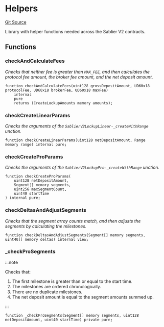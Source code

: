 # Helpers
[Git Source](https://github.com/sablierhq/v2-core/blob/cc0ad3978d3901ec331d3c24fbc36ee2b5a297c0/src/libraries/Helpers.sol)

Library with helper functions needed across the Sablier V2 contracts.


## Functions
### checkAndCalculateFees

*Checks that neither fee is greater than `MAX_FEE`, and then calculates the protocol fee amount, the
broker fee amount, and the net deposit amount.*


```solidity
function checkAndCalculateFees(uint128 grossDepositAmount, UD60x18 protocolFee, UD60x18 brokerFee, UD60x18 maxFee)
    internal
    pure
    returns (CreateLockupAmounts memory amounts);
```

### checkCreateLinearParams

*Checks the arguments of the `SablierV2LockupLinear-_createWithRange` unction.*


```solidity
function checkCreateLinearParams(uint128 netDepositAmount, Range memory range) internal pure;
```

### checkCreateProParams

*Checks the arguments of the `SablierV2LockupPro-_createWithRange` unction.*


```solidity
function checkCreateProParams(
    uint128 netDepositAmount,
    Segment[] memory segments,
    uint256 maxSegmentCount,
    uint40 startTime
) internal pure;
```

### checkDeltasAndAdjustSegments

*Checks that the segment array counts match, and then adjusts the segments by calculating the milestones.*


```solidity
function checkDeltasAndAdjustSegments(Segment[] memory segments, uint40[] memory deltas) internal view;
```

### _checkProSegments

:::note

Checks that:
1. The first milestone is greater than or equal to the start time.
2. The milestones are ordered chronologically.
3. There are no duplicate milestones.
4. The net deposit amount is equal to the segment amounts summed up.

:::



```solidity
function _checkProSegments(Segment[] memory segments, uint128 netDepositAmount, uint40 startTime) private pure;
```

